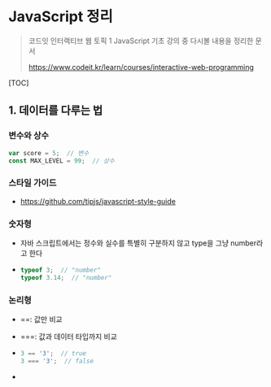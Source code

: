 # JavaScript 정리

> 코드잇 인터랙티브 웹 토픽 1 JavaScript 기초 강의 중 다시볼 내용을 정리한 문서
>
> https://www.codeit.kr/learn/courses/interactive-web-programming



[TOC]



## 1. 데이터를 다루는 법

### 변수와 상수

```javascript
var score = 5;  // 변수
const MAX_LEVEL = 99;  // 상수
```



### 스타일 가이드

- https://github.com/tipjs/javascript-style-guide



### 숫자형

- 자바 스크립트에서는 정수와 실수를 특별히 구분하지 않고 type을 그냥 number라고 한다

- ```javascript
  typeof 3;  // "number"
  typeof 3.14;  // "number"
  ```



### 논리형

- ==: 값만 비교
- ===: 값과 데이터 타입까지 비교

- ```javascript
  3 == '3';  // true
  3 === '3';  // false
  ```

- 